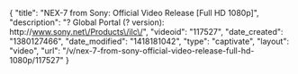 {
    "title": "NEX-7 from Sony: Official Video Release [Full HD 1080p]",
    "description": "? Global Portal (? version):  http:\/\/www.sony.net\/Products\/ilc\/",
    "videoid": "117527",
    "date_created": "1380127466",
    "date_modified": "1418181042",
    "type": "captivate",
    "layout": "video",
    "url": "\/v\/nex-7-from-sony-official-video-release-full-hd-1080p\/117527"
}